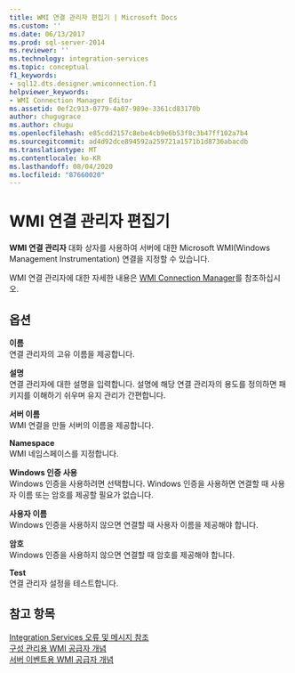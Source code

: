 ```yaml
---
title: WMI 연결 관리자 편집기 | Microsoft Docs
ms.custom: ''
ms.date: 06/13/2017
ms.prod: sql-server-2014
ms.reviewer: ''
ms.technology: integration-services
ms.topic: conceptual
f1_keywords:
- sql12.dts.designer.wmiconnection.f1
helpviewer_keywords:
- WMI Connection Manager Editor
ms.assetid: 0ef2c913-0779-4a07-989e-3361cd83170b
author: chugugrace
ms.author: chugu
ms.openlocfilehash: e85cdd2157c8ebe4cb9e6b53f8c3b47ff102a7b4
ms.sourcegitcommit: ad4d92dce894592a259721a1571b1d8736abacdb
ms.translationtype: MT
ms.contentlocale: ko-KR
ms.lasthandoff: 08/04/2020
ms.locfileid: "87660020"
---
```

# <a name="wmi-connection-manager-editor"></a>WMI 연결 관리자 편집기
  **WMI 연결 관리자** 대화 상자를 사용하여 서버에 대한 Microsoft WMI(Windows Management Instrumentation) 연결을 지정할 수 있습니다.  
  
 WMI 연결 관리자에 대한 자세한 내용은 [WMI Connection Manager](connection-manager/wmi-connection-manager.md)를 참조하십시오.  
  
## <a name="options"></a>옵션  
 **이름**  
 연결 관리자의 고유 이름을 제공합니다.  
  
 **설명**  
 연결 관리자에 대한 설명을 입력합니다. 설명에 해당 연결 관리자의 용도를 정의하면 패키지를 이해하기 쉬우며 유지 관리가 간편합니다.  
  
 **서버 이름**  
 WMI 연결을 만들 서버의 이름을 제공합니다.  
  
 **Namespace**  
 WMI 네임스페이스를 지정합니다.  
  
 **Windows 인증 사용**  
 Windows 인증을 사용하려면 선택합니다. Windows 인증을 사용하면 연결할 때 사용자 이름 또는 암호를 제공할 필요가 없습니다.  
  
 **사용자 이름**  
 Windows 인증을 사용하지 않으면 연결할 때 사용자 이름을 제공해야 합니다.  
  
 **암호**  
 Windows 인증을 사용하지 않으면 연결할 때 암호를 제공해야 합니다.  
  
 **Test**  
 연결 관리자 설정을 테스트합니다.  
  
## <a name="see-also"></a>참고 항목  
 [Integration Services 오류 및 메시지 참조](../../2014/integration-services/integration-services-error-and-message-reference.md)   
 [구성 관리용 WMI 공급자 개념](../relational-databases/wmi-provider-configuration/wmi-provider-for-configuration-management.md)   
 [서버 이벤트용 WMI 공급자 개념](../relational-databases/wmi-provider-server-events/wmi-provider-for-server-events-concepts.md)  
  
  
